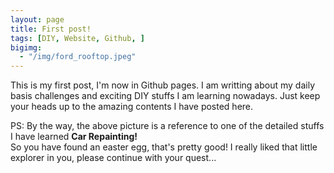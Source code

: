 ```yaml
---
layout: page
title: First post!
tags: [DIY, Website, Github, ]
bigimg:
  - "/img/ford_rooftop.jpeg"
---
```


This is my first post, I'm now in Github pages. I am writting about my daily basis challenges and exciting DIY stuffs I am learning nowadays. Just keep your heads up to the amazing contents I have posted here. 

PS: By the way, the above picture is a reference to one of the detailed stuffs I have learned __Car Repainting!__ <br>So you have found an easter egg, that's pretty good! I really liked that little explorer in you, please continue with your quest...
